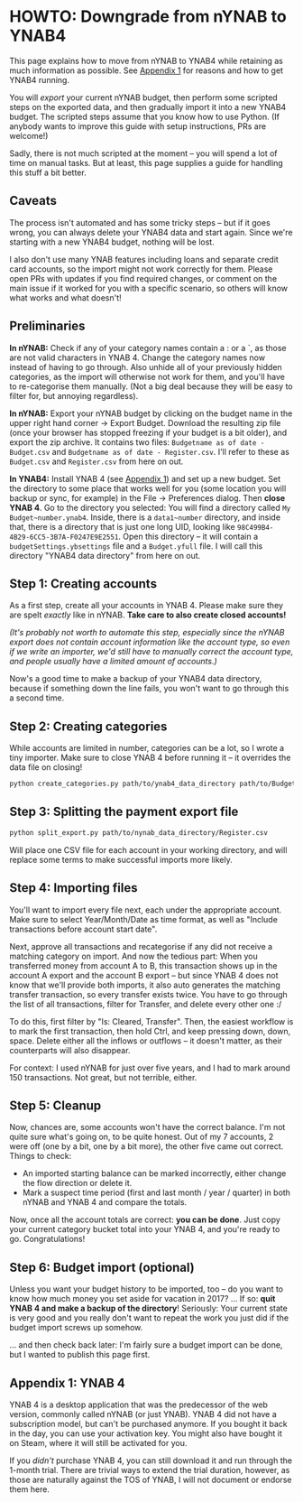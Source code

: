 # HOWTO: Downgrade from nYNAB to YNAB4

This page explains how to move from nYNAB to YNAB4 while retaining as much information as possible. See [Appendix
1](#appendix-1-ynab-4) for reasons and how to get YNAB4 running.

You will *export* your current nYNAB budget, then perform some scripted steps on the exported data, and then gradually
import it into a new YNAB4 budget. The scripted steps assume that you know how to use Python. (If anybody wants to
improve this guide with setup instructions, PRs are welcome!)

Sadly, there is not much scripted at the moment – you will spend a lot of time on manual tasks. But at least, this page
supplies a guide for handling this stuff a bit better.

## Caveats

The process isn't automated and has some tricky steps – but if it goes wrong, you can always delete your YNAB4 data and
start again. Since we're starting with a new YNAB4 budget, nothing will be lost.

I also don't use many YNAB features including loans and separate credit card accounts, so the import might not work
correctly for them. Please open PRs with updates if you find required changes, or comment on the main issue if it worked
for you with a specific scenario, so others will know what works and what doesn't!

## Preliminaries

**In nYNAB:** Check if any of your category names contain a : or a `, as those are not valid characters in YNAB 4.
Change the category names now instead of having to go through. Also unhide all of your previously hidden categories, as
the import will otherwise not work for them, and you'll have to re-categorise them manually. (Not a big deal because
they will be easy to filter for, but annoying regardless).

**In nYNAB:** Export your nYNAB budget by clicking on the budget name in the upper right hand corner → Export Budget.
Download the resulting zip file (once your browser has stopped freezing if your budget is a bit older), and export the
zip archive. It contains two files: `Budgetname as of date - Budget.csv` and `Budgetname as of date - Register.csv`.
I'll refer to these as `Budget.csv` and `Register.csv` from here on out.
   
**In YNAB4:** Install YNAB 4 (see [Appendix 1](#appendix-1-ynab-4)) and set up a new budget. Set the directory to some
place that works well for you (some location you will backup or sync, for example) in the File → Preferences dialog.
Then **close YNAB 4**. Go to the directory you selected: You will find a directory called `My Budget~number.ynab4`.
Inside, there is a `data1~number` directory, and inside that, there is a directory that is just one long UID, looking
like `98C499B4-4B29-6CC5-3B7A-F0247E9E2551`. Open this directory – it will contain a `budgetSettings.ybsettings` file
and a `Budget.yfull` file. I will call this directory "YNAB4 data directory" from here on out.

## Step 1: Creating accounts

As a first step, create all your accounts in YNAB 4. Please make sure they are spelt *exactly* like in nYNAB.
**Take care to also create closed accounts!**

*(It's probably not worth to automate this step, especially since the nYNAB export does not contain account information
like the account type, so even if we write an importer, we'd still have to manually correct the account type, and people
usually have a limited amount of accounts.)*

Now's a good time to make a backup of your YNAB4 data directory, because if something down the line fails, you won't
want to go through this a second time.

## Step 2: Creating categories

While accounts are limited in number, categories can be a lot, so I wrote a tiny importer. Make sure to close YNAB 4
before running it – it overrides the data file on closing!

```bash
python create_categories.py path/to/ynab4_data_directory path/to/Budget.csv
```

## Step 3: Splitting the payment export file

```bash
python split_export.py path/to/nynab_data_directory/Register.csv
```

Will place one CSV file for each account in your working directory, and will replace some terms to make successful
imports more likely.

## Step 4: Importing files

You'll want to import every file next, each under the appropriate account. Make sure to select Year/Month/Date as time
format, as well as "Include transactions before account start date".

Next, approve all transactions and recategorise if any did not receive a matching category on import. And now the
tedious part: When you transferred money from account A to B, this transaction shows up in the account A export and the
account B export – but since YNAB 4 does not know that we'll provide both imports, it also auto generates the matching
transfer transaction, so every transfer exists twice. You have to go through the list of all transactions, filter for
Transfer, and delete every other one :/

To do this, first filter by "Is: Cleared,  Transfer". Then, the easiest workflow is to mark the first transaction, then
hold Ctrl, and keep pressing down, down, space. Delete either all the inflows or outflows – it doesn't matter, as their
counterparts will also disappear.

For context: I used nYNAB for just over five years, and I had to mark around 150 transactions. Not great, but not
terrible, either.

## Step 5: Cleanup

Now, chances are, some accounts won't have the correct balance. I'm not quite sure what's going on, to be quite honest.
Out of my 7 accounts, 2 were off (one by a bit, one by a bit more), the other five came out correct. Things to check:

- An imported starting balance can be marked incorrectly, either change the flow direction or delete it.
- Mark a suspect time period (first and last month / year / quarter) in both nYNAB and YNAB 4 and compare the totals.

Now, once all the account totals are correct: **you can be done**. Just copy your current category bucket total into
your YNAB 4, and you're ready to go. Congratulations!

## Step 6: Budget import (optional)

Unless you want your budget history to be imported, too – do you want to know how much money you set aside for vacation
in 2017? … If so: **quit YNAB 4 and make a backup of the directory**! Seriously: Your current state is very good and
you really don't want to repeat the work you just did if the budget import screws up somehow.

… and then check back later: I'm fairly sure a budget import can be done, but I wanted to publish this page first.

## Appendix 1: YNAB 4

YNAB 4 is a desktop application that was the predecessor of the web version, commonly called nYNAB (or just YNAB). YNAB
4 did not have a subscription model, but can't be purchased anymore. If you bought it back in the day, you can use your
activation key. You might also have bought it on Steam, where it will still be activated for you.

If you *didn't* purchase YNAB 4, you can still download it and run through the 1-month trial. There are trivial ways to
extend the trial duration, however, as those are naturally against the TOS of YNAB, I will not document or endorse them
here.
